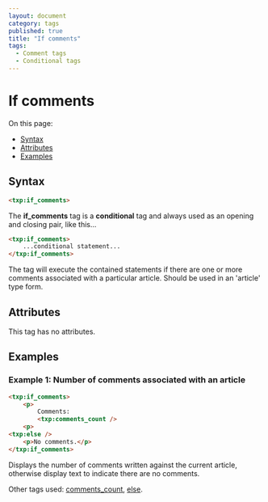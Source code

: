 ```yaml
---
layout: document
category: tags
published: true
title: "If comments"
tags:
  - Comment tags
  - Conditional tags
---
```


# If comments

On this page:

* [Syntax](#user-content-syntax)
* [Attributes](#user-content-attributes)
* [Examples](#user-content-examples)

## Syntax

```html
<txp:if_comments>
```

The **if_comments** tag is a __conditional__ tag and always used as an opening and closing pair, like this...

```html
<txp:if_comments>
    ...conditional statement...
</txp:if_comments>
```

The tag will execute the contained statements if there are one or more comments associated with a particular article. Should be used in an 'article' type form.

## Attributes

This tag has no attributes.

## Examples

### Example 1: Number of comments associated with an article

```html
<txp:if_comments>
    <p>
        Comments:
        <txp:comments_count />
    <p>
<txp:else />
    <p>No comments.</p>
</txp:if_comments>
```

Displays the number of comments written against the current article, otherwise display text to indicate there are no comments.

Other tags used: [comments_count](comments-count), [else](else).
